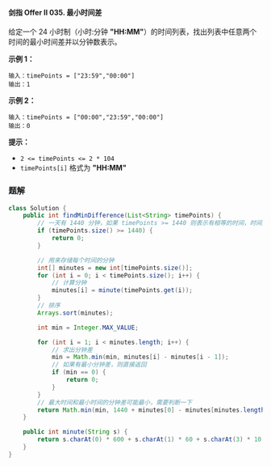 #### 剑指 Offer II 035. 最小时间差

给定一个 24 小时制（小时:分钟 **"HH:MM"**）的时间列表，找出列表中任意两个时间的最小时间差并以分钟数表示。

**示例 1：**

```shell
输入：timePoints = ["23:59","00:00"]
输出：1
```

**示例 2：**

```shell
输入：timePoints = ["00:00","23:59","00:00"]
输出：0
```

**提示：**

- `2 <= timePoints <= 2 * 104`
- `timePoints[i]` 格式为 **"HH:MM"**

### 题解

```java
class Solution {
    public int findMinDifference(List<String> timePoints) {
        // 一天有 1440 分钟，如果 timePoints >= 1440 则表示有相等的时间，时间差为 0
        if (timePoints.size() >= 1440) {
            return 0;
        }

        // 用来存储每个时间的分钟
        int[] minutes = new int[timePoints.size()];
        for (int i = 0; i < timePoints.size(); i++) {
            // 计算分钟
            minutes[i] = minute(timePoints.get(i));
        }
        // 排序
        Arrays.sort(minutes);

        int min = Integer.MAX_VALUE;

        for (int i = 1; i < minutes.length; i++) {
            // 求出分钟差
            min = Math.min(min, minutes[i] - minutes[i - 1]);
            // 如果有最小分钟差，则直接返回
            if (min == 0) {
                return 0;
            }
        }
        // 最大时间和最小时间的分钟差可能最小，需要判断一下
        return Math.min(min, 1440 + minutes[0] - minutes[minutes.length - 1]);
    }

    public int minute(String s) {
        return s.charAt(0) * 600 + s.charAt(1) * 60 + s.charAt(3) * 10 + s.charAt(4);
    }
}
```

